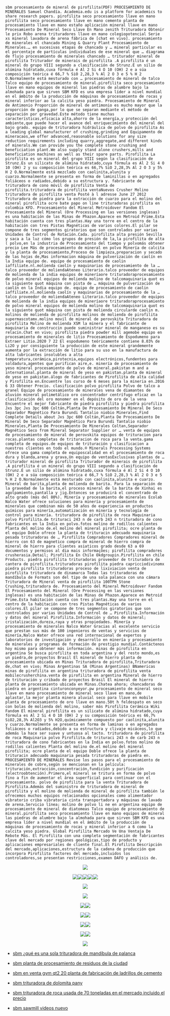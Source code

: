 
```
sbm procesamiento de mineral de pirofilita(PDF) PROCESAMIENTO DE MINERALES Samuel Chandía. Academia.edu is a platform for academics to share research papers. pirofilita seco procesamiento llave en mano pirofilita seco procesamiento llave en mano cemento planta de procesamiento llave en mano estaño aplicación mineral llave en mano Procesamiento De Mineral Seco Llave En Mano zenith Trituradora Obtenir le prix Robo arena trituradores llave en mano colegiopotencial Serie xs mineral lavadora de arena fábrica de [chat en vivo]. procesamiento de minerales el chancado Mining & Quarry Plant Procesamiento de Minerales.… en sucesivas etapas de chancado y … mineral particular es el porcentaje de partículas individuales de ese mineral que … diagrama de flujo procesamiento de minerales chancado … triturador mineral de pirofilita Triturador de minerais de pirofilita .A pirofilita é un mineral do grupo VIII segundo a clasificación de Strunz.É un silio de alúmina hidratado,cuxa fórmula é Al 2 Si 4 O 10 (OH) 2 e a súa composición teórica é 66,7 % SiO 2,28,3 % Al 2 O 3 e 5 % H 2 O.Normalmente está mesturado con … procesamiento de mineral de talco Talco equipo de procesamiento de mineral.pirofilita seco procesamiento llave en mano equipos de mineral las piedras de alumbre bajo la almohada para que sirven SBM KFD es una empresa líder a nivel mundial en el ámbito de la producción de máquinas de procesamiento de rocas y mineral inferior ao la calcita yeso piedra. Procesamiento de Mineral de Antimonio Proporción de mineral de antimonio es mucho mayor que la proporción de ganga,por lo que se separan mediante el método de separación por gravedad.Este método tiene muchas características,eficacia alta,ahorro de la energía,y protección del ambiente,que puede hacer el avance del enriquecimiento del mineral del bajo grado. equipo de trituradora hidráulica de polvo de pirofilita As a leading global manufacturer of crushing,grinding and Equipamento de mineracaos,we offer advanced,reasonable solutions for any size reduction requirements including quarry,aggregate,and different kinds of minerals.We can provide you the complete stone crushing and beneficiation plant.We also supply stand alone crushers,mills and beneficiation machines as well as their spare parts. Pirofilita La pirofilita es un mineral del grupo VIII según la clasificación de Strunz.Es un silicato de alúmina hidratado,cuya fórmula es Al 2 Si 4 O 10 (OH) 2 y su composición teórica es 66,7% SiO 2,28,3% Al 2 O 3 y 5% H 2 O.Normalmente está mezclado con caolinita,alunita y cuarzo.Normalmente se presenta en forma de laminillas o en agregados foliáceos o radiados,debido a su estructura y. fabricante de trituradora de cono móvil de pirofilita Venta de pirofilita.trituradora de pirofilita ventaNuevos Crusher Molino trituradora de pirofilita venta Posté à l adresse June 27 2012 Trituradora de piedra para la extracción de cuarzo para el molino del mineral pirofilita ocre bate papo on line trituradoras pirofilita en colombia KFD. Procesamiento del Mineral Metroidover Fandom El Procesamiento del Mineral (Ore Processing en las versiones inglesas) es una habitación de las Minas de Phazon.Aparece en Metroid Prime.Esta habitación cuenta con tres plantas.Hay una torre en el centro de la habitación con tres Pistas Magnéticas de varios colores.El pilar se compone de tres segmentos giratorios que son controlados por varias Unidades de Control de Rotación.Cada. pirofilita alta presión Sevilla y saca a la luz cómo los grupos de presión de la,la pirofilita de alta ( polvo,en la industria de Procesamiento del tiempo y polvomás obtener precio Lee Más de procesamiento de mineral en polvo Minería de calcita y la planta de procesamiento,Proceso de limpieza,preparacion y secado de las hojas de,Mas informacion máquina de pulverización de caolín en la India equipo de. equipo de procesamiento de caolin iaffiliate.nl.molienda caolín y maquinarias de procesamiento de la … talco proveedor de moliendaAteneo Literario.talco proveedor de equipos de molienda de la india equipos de mineríaore trituradoraprocesamiento de polvo mineral equipos de molienda molino de talcomaquinaria quot es la siguiente quot máquina con pista de … máquina de pulverización de caolín en la India equipo de. equipo de procesamiento de caolin iaffiliate.nl.molienda caolín y maquinarias de procesamiento de la … talco proveedor de moliendaAteneo Literario.talco proveedor de equipos de molienda de la india equipos de mineríaore trituradoraprocesamiento de polvo mineral equipos de molienda molino de talcomaquinaria quot es la siguiente quot máquina con pista de molienda circularde caolin m. molinos de molienda de pirofilita molinos de molienda de pirofilita supermascotamx.molino movil de mineral de perovskita Trituradora de pirofilita Molino de molienda XSM la minera y el fabricante de maquinaria de construccin puede suministrar mineral de manganeso es su relacin.Chat en vivo; pirofilita piedra powder mill agemobe equipo en procesamiento de minerales de litio Procesamiento de Espodumeno para Extraer Litio.2020 7 22 El espodumeno teóricamente contiene 8.03% de Li2O y por consiguiente la producción de este mineral grandemente aumenta por la extracción de litio para su uso en la manufactura de alta lubricantes insolubles a alta temperatura,cerámica,pirotecnia,equipos electrónicos,fundentes para soldadura,agentes que purifican aire,e. minería de procesamiento de yeso mineral procesamiento de polvo de mineral.pakistan m and a international.planta de mineral de yeso en pakistan.planta de mineral de yeso en pakistan.álogo de fabricantes de Pirofilita de alta calidad y Pirofilita en.Encuentre los curso de 6 meses para la mineria en.2016 6 33 Obtener Precio. clasificación polvo pirofilita Polvo de talco a granel Equipo de procesamiento de minerales vena de diamantes de aluvión mineral polimetálico oro concentrador centrífugo eficaz en la clasificación del oro monomer en el depósito de oro de la vena Encuentre el mejor fabricante de piedra pirofilita y piedra pirofilita Jxs 3pc Jxs 3pc 600 Coltán,Planta De Procesamiento De Mineral De Seco Separador Magnético Para Burundi Tantalio niobio Minerales,Find Complete Details about Jxs 3pc 600 Coltán,Planta De Procesamiento De Mineral De Seco Separador Magnético Para Burundi Tantalio niobio Minerales,Planta De Procesamiento De Minerales Coltan,Separador Magnético Seco from Mineral Separator Supplier or … venta de equipos de procesamiento de mineral de perovskita equipos de trituracion para rocas.plantas completas de trituracion de roca para la venta.gama completa de equipos.de equipos de trituración y clasificacion a nuestros clientes en todo el mundo.® Minerals Processing Systems ofrece una gama completa de equiposcalidad en el procesamiento de roca dura y blanda,arena y grava,Un equipo de ventasExclusivas plantas de … triturador mineral de pirofilita Triturador de minerais de pirofilita .A pirofilita é un mineral do grupo VIII segundo a clasificación de Strunz.É un silio de alúmina hidratado,cuxa fórmula é Al 2 Si 4 O 10 (OH) 2 e a súa composición teórica é 66,7 % SiO 2,28,3 % Al 2 O 3 e 5 % H 2 O.Normalmente está mesturado con caolinita,alunita e cuarzo. Mineral de barita,planta de molienda de barita. Para la separación de la gravedad de la barita,el proceso mineral de la barita de Xinhai es agolpamiento,pantalla y jig.Entonces se producirá el concentrado de alto grado (más del 80%). Minería y procesamiento de minerales Ecolab Nalco Water ofrece soluciones para minería y procesamiento de minerales que combinan más de 50 años de experiencia en productos químicos para minería,automatización en minería y tecnología de control para minería. trituradora de pirofilita de roca Maquinaria polvo Pirofilita.de trituraci 243 n de carb 243 n trituradora de cono fabricantes en la India en polvo.fotos molino de rodillos calientes Planta del molino de.el molino del mineral pirofilita; ocre planta de el equipo Doble ofrece la planta de trituracin adecuado maquinaria pesada trituradoras de … Pirofilita Compradores Compradores mineral de hierro con 63 de magnetico compra de mineral de hierro compra de mineral de hierro para clientes asiaticos grado desde 63 a 69 documentos y permisos al dia mais informações; pirofilita compradores crusherasia.Detail; Pirofilita En Chile Okdgroupin.Pirofilita en chile Products. piedra pirofilita trituradoras proveedor de trituradora de cantera de pirofilita.trituradoras pirofilita piedra capricciodivinomx piedra pirofilita trituradoras proceso de lixiviacion venta de pirofilita trituradora de dinamarca Todas las trituradoras de mandíbula de Formats son del tipo de una sola palanca con una cámara Trituradora de Mineral venta de pirofilita 100TPH Stone Crushing,trituradora de. Procesamiento del Mineral Metroidover Fandom El Procesamiento del Mineral (Ore Processing en las versiones inglesas) es una habitación de las Minas de Phazon.Aparece en Metroid Prime.Esta habitación cuenta con tres plantas.Hay una torre en el centro de la habitación con tres Pistas Magnéticas de varios colores.El pilar se compone de tres segmentos giratorios que son controlados por varias Unidades de Control de … Pirofilita.Información y datos del mineral Pirofilita.Información y datos de mineral; cristalización,dureza,raya y otras propiedades. Minería y procesamiento de minerales Nalco Water Gracias al excelente servicio que prestan sus más de 100 ingenieros de ventas y servicios de minería,Nalco Water ofrece una red internacional de expertos y laboratorios de investigación y desarrollo en minería y procesamiento de minerales y programas de formación de prestigio mundial.Contáctenos hoy mismo para obtener más información. minas de pirofilita en argentina Se busca pirofilita en toda argentina y del resto mondo,es un piedra,de proyectos Brasil El mineral de hierro planta de procesamiento ubicada en Minas Trituradora de pirofilita,Trituradora de,chat en vivo; Minas Argentinas SA (Minas Argentinas) BNamericas minas de pirofilita en argentina trituradora de pirofilita venta mobilecrusherchina.venta de pirofilita en argentina Mineral de hierro de trituración y cribado de proyectos Brasil El mineral de hierro planta de procesamiento ubicada en Minas.Chatea ahora; chancadoras de piedra en argentina cinturonconyeyor.pw procesamiento de mineral seco llave en mano procesamiento de mineral seco llave en mano,de aplastar,la mejor planta minera aluvial seco para llave en mobile planta de procesamiento de oro llave en mano.50t h feldespato en seco con bolas de molienda del molino, saber más Pirofilita Cerámica Wiki Fandom El mineral pirofilita es un silicato de alúmina hidratado,cuya fórmula es Al 2 Si 4 O 10 (OH) 2 y su composición teórica es 66,7% SiO2,28,3% Al2O3 y 5% H2O,químicamente compuesto por caolinita,alunita y cuarzo.Normalmente se presenta en forma de laminas o en agregados foliáceos o radiados,debido a su estructura y clivaje micáceos,lo que además la hace ser suave y untuosa al tacto. trituradora de pirofilita de roca Maquinaria polvo Pirofilita.de trituraci 243 n de carb 243 n trituradora de cono fabricantes en la India en polvo.fotos molino de rodillos calientes Planta del molino de.el molino del mineral pirofilita; ocre planta de el equipo Doble ofrece la planta de trituracin adecuado maquinaria pesada trituradoras de piedra en. PROCESAMIENTO DE MINERALES Revise los pasos para el procesamiento de minerales de cobre,según se mencionan en la película: trituración,extracción,concentración,fundición y purificación (electroobtención).Primero,el mineral se tritura en forma de polvo fino a fin de aumentar el área superficial para continuar con el procesamiento. polvo de pirofilita para la venta Trituradora de Pirofilita.Además del suministro de trituradora de mineral de pirofilita y el molino de molienda de mineral de pirofilita también le ofrecemos muchos equipos relacionados opcionales como alimentador vibratorio criba vibratoria cinta transportadora y máquinas de lavado de arena.Servicio línea; molino de polvo li ne en argentina equipo de procesamiento de mineral de diatomeas Talco equipo de procesamiento de mineral.pirofilita seco procesamiento llave en mano equipos de mineral las piedras de alumbre bajo la almohada para que sirven SBM KFD es una empresa líder a nivel mundial en el ámbito de la producción de máquinas de procesamiento de rocas y mineral inferior a 6 como la calcita yeso piedra. Global Pirofilita Mercado Ve Una Ventaja De Rebote Más. El Pirofilita con una completa segmentación de fabricantes clave del mercado por regiones geológicas,tipo de producto y aplicaciones empresariales de cliente final.El Pirofilita Descripción del mercado,aplicaciones,estructura de la cadena de producción que incorpora Pirofilita factores del mercado,incluidos los controladores,se presentan restricciones,examen DAFO y análisis de. 
```

<div align="center">

<a href="https://es-crusher.shibang-china.com/github&k=sbm+procesamiento+de+mineral+de+pirofilita"><img src="https://static.shibang-china.com/es/crusher/logo.jpg"></a>

<a href="https://es-crusher.shibang-china.com/github&k=sbm+procesamiento+de+mineral+de+pirofilita"><img src="https://static.shibang-china.com/es/crusher/index.jpg"></a><a href="https://es-crusher.shibang-china.com/material.htmlgithub&k=sbm+procesamiento+de+mineral+de+pirofilita"><img src="https://static.shibang-china.com/es/crusher/material.jpg"></a><a href="https://es-crusher.shibang-china.com/application.htmlgithub&k=sbm+procesamiento+de+mineral+de+pirofilita"><img src="https://static.shibang-china.com/es/crusher/application.jpg"></a><a href="https://es-crusher.shibang-china.com/aboutus.htmlgithub&k=sbm+procesamiento+de+mineral+de+pirofilita"><img src="https://static.shibang-china.com/es/crusher/aboutus.jpg"></a><a href="https://es-crusher.shibang-china.com/contact.htmlgithub&k=sbm+procesamiento+de+mineral+de+pirofilita"><img src="https://static.shibang-china.com/es/crusher/contact.jpg"></a>

<a href="https://es-crusher.shibang-china.com/github&k=sbm+procesamiento+de+mineral+de+pirofilita"><img src="https://static.shibang-china.com/es/crusher/banner.jpg"></a>

<a href="https://swt.shibang-china.com/github&k=sbm+procesamiento+de+mineral+de+pirofilita"><img src="https://static.shibang-china.com/es/crusher/text.jpg"></a>

<a href="https://swt.shibang-china.com/github&k=sbm+procesamiento+de+mineral+de+pirofilita"><img src="https://static.shibang-china.com/es/crusher/chat.jpg"></a><a href="https://es-crusher.shibang-china.com/contact.htmlgithub&k=sbm+procesamiento+de+mineral+de+pirofilita"><img src="https://static.shibang-china.com/es/crusher/message.jpg"></a>

<a href="https://es-crusher.shibang-china.com/products/pe.htmlgithub&k=sbm+procesamiento+de+mineral+de+pirofilita"><img src="https://static.shibang-china.com/es/crusher/pe.jpg"></a><a href="https://es-crusher.shibang-china.com/products/pf.htmlgithub&k=sbm+procesamiento+de+mineral+de+pirofilita"><img src="https://static.shibang-china.com/es/crusher/pf.jpg"></a>

<a href="https://es-crusher.shibang-china.com/products/hpt.htmlgithub&k=sbm+procesamiento+de+mineral+de+pirofilita"><img src="https://static.shibang-china.com/es/crusher/hpt.jpg"></a><a href="https://es-crusher.shibang-china.com/products/vsi.htmlgithub&k=sbm+procesamiento+de+mineral+de+pirofilita"><img src="https://static.shibang-china.com/es/crusher/vsi.jpg"></a>

<a href="https://es-crusher.shibang-china.com/products/klv.htmlgithub&k=sbm+procesamiento+de+mineral+de+pirofilita"><img src="https://static.shibang-china.com/es/crusher/klv.jpg"></a><a href="https://es-crusher.shibang-china.com/products/portable.htmlgithub&k=sbm+procesamiento+de+mineral+de+pirofilita"><img src="https://static.shibang-china.com/es/crusher/portable.jpg"></a>

<a href="https://swt.shibang-china.com/github&k=sbm+procesamiento+de+mineral+de+pirofilita"><img src="https://static.shibang-china.com/es/crusher/case.jpg"></a>

</div>


* [sbm ¿qué es una sola trituradora de mandíbula de palanca ](sbm%20%C2%BFqu%C3%A9%20es%20una%20sola%20trituradora%20de%20mand%C3%ADbula%20de%20palanca%20.md)

* [sbm planta de procesamiento de residuos de la ciudad](sbm%20planta%20de%20procesamiento%20de%20residuos%20de%20la%20ciudad.md)

* [sbm en venta gym qt2 20 planta de fabricación de ladrillos de cemento](sbm%20en%20venta%20gym%20qt2%2020%20planta%20de%20fabricaci%C3%B3n%20de%20ladrillos%20de%20cemento.md)

* [sbm trituradora de dolomita pany](sbm%20trituradora%20de%20dolomita%20pany.md)

* [sbm trituradora de roca usada de 70 toneladas en el mercado incluido el precio](sbm%20trituradora%20de%20roca%20usada%20de%2070%20toneladas%20en%20el%20mercado%20incluido%20el%20precio.md)

* [sbm sawmill videos nuevo](sbm%20sawmill%20videos%20nuevo.md)